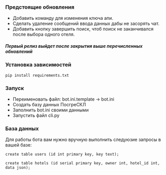### Предстоящие обновления


- Добавить команду для изменения ключа апи.
- Сделать удаление сообщений ввода данных дабы не засорять чат.
- Добавить кнопку завершить поиск, чтоб поиск не заканчивался после выбора одного отеля.
##### Первый релиз выйдет после закрытия выше перечисленных обновлений

### Установка зависимостей
```terminal
pip install requirements.txt
```


### Запуск
- Переименовать файл: bot.ini.template -> bot.ini
- Создать базу данных ПосгреСКЛ
- Заполнить bot.ini своими данными
- Запустить файл cli.py

### База данных
Для работы бота вам нужно вручную выполнить следуюзие запросы в вашей базе:

```create table users (id int primary key, key text);```

```create table hotels (id serial primary key, owner int, hotel_id int, data json);```

